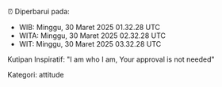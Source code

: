 ⏰ Diperbarui pada:
- WIB: Minggu, 30 Maret 2025 01.32.28 UTC
- WITA: Minggu, 30 Maret 2025 02.32.28 UTC
- WIT: Minggu, 30 Maret 2025 03.32.28 UTC

Kutipan Inspiratif:
"I am who I am, Your approval is not needed"


Kategori: attitude

